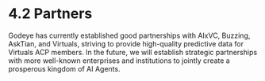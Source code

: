 # 4.2 Partners
Godeye has currently established good partnerships with AIxVC, Buzzing, AskTian, and Virtuals, striving to provide high-quality predictive data for Virtuals ACP members. In the future, we will establish strategic partnerships with more well-known enterprises and institutions to jointly create a prosperous kingdom of AI Agents.
